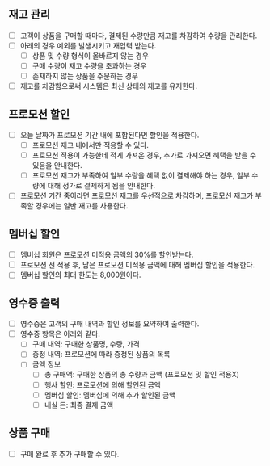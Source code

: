 ## 재고 관리
- [ ]  고객이 상품을 구매할 때마다, 결제된 수량만큼 재고를 차감하여 수량을 관리한다.
- [ ]  아래의 경우 예외를 발생시키고 재입력 받는다.
    - [ ]  상품 및 수량 형식이 올바르지 않는 경우
    - [ ]  구매 수량이 재고 수량을 초과하는 경우
    - [ ]  존재하지 않는 상품을 주문하는 경우
- [ ]  재고를 차감함으로써 시스템은 최신 상태의 재고를 유지한다.

## 프로모션 할인
- [ ]  오늘 날짜가 프로모션 기간 내에 포함된다면 할인을 적용한다.
    - [ ]  프로모션 재고 내에서만 적용할 수 있다.
    - [ ]  프로모션 적용이 가능한데 적게 가져온 경우, 추가로 가져오면 혜택을 받을 수 있음을 안내한다.
    - [ ]  프로모션 재고가 부족하여 일부 수량을 혜택 없이 결제해야 하는 경우, 일부 수량에 대해 정가로 결제하게 됨을 안내한다.
- [ ]  프로모션 기간 중이라면 프로모션 재고를 우선적으로 차감하며, 프로모션 재고가 부족할 경우에는 일반 재고를 사용한다.

## 멤버십 할인
- [ ]  멤버십 회원은 프로모션 미적용 금액의 30%를 할인받는다.
- [ ]  프로모션 선 적용 후, 남은 프로모션 미적용 금액에 대해 멤버십 할인을 적용한다.
- [ ]  멤버십 할인의 최대 한도는 8,000원이다.

## 영수증 출력
- [ ]  영수증은 고객의 구매 내역과 할인 정보를 요약하여 출력한다.
- [ ]  영수증 항목은 아래와 같다.
    - [ ]  구매 내역: 구매한 상품명, 수량, 가격
    - [ ]  증정 내역: 프로모션에 따라 증정된 상품의 목록
    - [ ]  금액 정보
        - [ ]  총 구매액: 구매한 상품의 총 수량과 금액 (프로모션 및 할인 적용X)
        - [ ]  행사 할인: 프로모션에 의해 할인된 금액
        - [ ]  멤버십 할인: 멤버십에 의해 추가 할인된 금액
        - [ ]  내실 돈: 최종 결제 금액

## 상품 구매
- [ ]  구매 완료 후 추가 구매할 수 있다.
